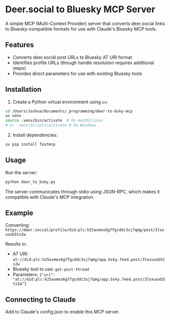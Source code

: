# Deer.social to Bluesky MCP Server

A simple MCP (Multi-Context Provider) server that converts deer.social links to Bluesky-compatible formats for use with Claude's Bluesky MCP tools.

## Features

- Converts deer.social post URLs to Bluesky AT URI format
- Identifies profile URLs (though handle resolution requires additional steps)
- Provides direct parameters for use with existing Bluesky tools

## Installation

1. Create a Python virtual environment using `uv`:

```bash
cd /Users/Joshua/Documents/_programming/deer-to-bsky-mcp
uv venv
source .venv/bin/activate  # On macOS/Linux
# or .venv\Scripts\activate # On Windows
```

2. Install dependencies:

```bash
uv pip install fastmcp
```

## Usage

Run the server:

```bash
python deer_to_bsky.py
```

The server communicates through stdio using JSON-RPC, which makes it compatible with Claude's MCP integration.

## Example

Converting: `https://deer.social/profile/did:plc:h25avmes6g7fgcddc3xj7qmg/post/3loxuoxb5ts2w`

Results in:
- AT URI: `at://did:plc:h25avmes6g7fgcddc3xj7qmg/app.bsky.feed.post/3loxuoxb5ts2w`
- Bluesky tool to use: `get-post-thread`
- Parameters: `{"uri": "at://did:plc:h25avmes6g7fgcddc3xj7qmg/app.bsky.feed.post/3loxuoxb5ts2w"}`

## Connecting to Claude

Add to Claude's config.json to enable this MCP server.
